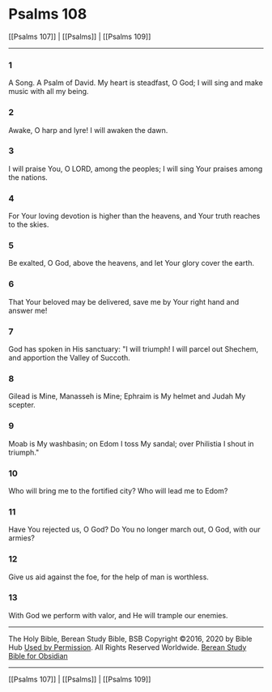 # Psalms 108

[[Psalms 107]] | [[Psalms]] | [[Psalms 109]]

---

### 1
A Song. A Psalm of David. My heart is steadfast, O God; I will sing and make music with all my being.

### 2
Awake, O harp and lyre! I will awaken the dawn.

### 3
I will praise You, O LORD, among the peoples; I will sing Your praises among the nations.

### 4
For Your loving devotion is higher than the heavens, and Your truth reaches to the skies.

### 5
Be exalted, O God, above the heavens, and let Your glory cover the earth.

### 6
That Your beloved may be delivered, save me by Your right hand and answer me!

### 7
God has spoken in His sanctuary: "I will triumph! I will parcel out Shechem, and apportion the Valley of Succoth.

### 8
Gilead is Mine, Manasseh is Mine; Ephraim is My helmet and Judah My scepter.

### 9
Moab is My washbasin; on Edom I toss My sandal; over Philistia I shout in triumph."

### 10
Who will bring me to the fortified city? Who will lead me to Edom?

### 11
Have You rejected us, O God? Do You no longer march out, O God, with our armies?

### 12
Give us aid against the foe, for the help of man is worthless.

### 13
With God we perform with valor, and He will trample our enemies.

---

The Holy Bible, Berean Study Bible, BSB
Copyright ©2016, 2020 by Bible Hub
[Used by Permission](https://berean.bible/terms.htm). All Rights Reserved Worldwide.
[Berean Study Bible for Obsidian](https://github.com/gapmiss/berean-study-bible-for-obsidian)

---

[[Psalms 107]] | [[Psalms]] | [[Psalms 109]]

